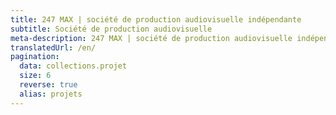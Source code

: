 ```yaml
---
title: 247 MAX | société de production audiovisuelle indépendante
subtitle: Société de production audiovisuelle
meta-description: 247 MAX | société de production audiovisuelle indépendante
translatedUrl: /en/
pagination:
  data: collections.projet
  size: 6
  reverse: true
  alias: projets
---
```

